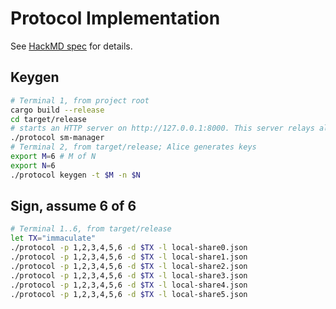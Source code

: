 # Protocol Implementation
See [HackMD spec](https://hackmd.io/kLiqrFYETOiONBYXIdqdMA?view) for details.
## Keygen   
```sh
# Terminal 1, from project root
cargo build --release
cd target/release
# starts an HTTP server on http://127.0.0.1:8000. This server relays all communication between nodes.
./protocol sm-manager
# Terminal 2, from target/release; Alice generates keys
export M=6 # M of N
export N=6
./protocol keygen -t $M -n $N 
```

## Sign, assume 6 of 6
```sh
# Terminal 1..6, from target/release
let TX="immaculate"
./protocol -p 1,2,3,4,5,6 -d $TX -l local-share0.json
./protocol -p 1,2,3,4,5,6 -d $TX -l local-share1.json
./protocol -p 1,2,3,4,5,6 -d $TX -l local-share2.json
./protocol -p 1,2,3,4,5,6 -d $TX -l local-share3.json
./protocol -p 1,2,3,4,5,6 -d $TX -l local-share4.json
./protocol -p 1,2,3,4,5,6 -d $TX -l local-share5.json
```